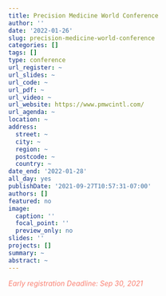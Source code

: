 ```yaml
---
title: Precision Medicine World Conference
author: ''
date: '2022-01-26'
slug: precision-medicine-world-conference
categories: []
tags: []
type: conference
url_register: ~
url_slides: ~
url_code: ~
url_pdf: ~
url_video: ~
url_website: https://www.pmwcintl.com/
url_agenda: ~
location: ~
address:
  street: ~
  city: ~
  region: ~
  postcode: ~
  country: ~
date_end: '2022-01-28'
all_day: yes
publishDate: '2021-09-27T10:57:31-07:00'
authors: []
featured: no
image:
  caption: ''
  focal_point: ''
  preview_only: no
slides: ''
projects: []
summary: ~
abstract: ~
---
```

<span style="color: salmon;">*Early registration Deadline: Sep 30, 2021*</span>

<!--more-->
